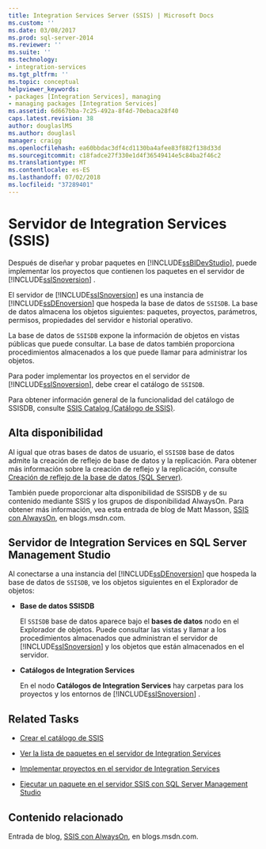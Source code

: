 ```yaml
---
title: Integration Services Server (SSIS) | Microsoft Docs
ms.custom: ''
ms.date: 03/08/2017
ms.prod: sql-server-2014
ms.reviewer: ''
ms.suite: ''
ms.technology:
- integration-services
ms.tgt_pltfrm: ''
ms.topic: conceptual
helpviewer_keywords:
- packages [Integration Services], managing
- managing packages [Integration Services]
ms.assetid: 6d667bba-7c25-492a-8f4d-70ebaca28f40
caps.latest.revision: 38
author: douglaslMS
ms.author: douglasl
manager: craigg
ms.openlocfilehash: ea60bbdac3df4cd1130ba4afee83f882f138d33d
ms.sourcegitcommit: c18fadce27f330e1d4f36549414e5c84ba2f46c2
ms.translationtype: MT
ms.contentlocale: es-ES
ms.lasthandoff: 07/02/2018
ms.locfileid: "37289401"
---
```

# <a name="integration-services-ssis-server"></a>Servidor de Integration Services (SSIS)
  Después de diseñar y probar paquetes en [!INCLUDE[ssBIDevStudio](../../includes/ssbidevstudio-md.md)], puede implementar los proyectos que contienen los paquetes en el servidor de [!INCLUDE[ssISnoversion](../../includes/ssisnoversion-md.md)] .  
  
 El servidor de [!INCLUDE[ssISnoversion](../../includes/ssisnoversion-md.md)] es una instancia de [!INCLUDE[ssDEnoversion](../../includes/ssdenoversion-md.md)] que hospeda la base de datos de `SSISDB`. La base de datos almacena los objetos siguientes: paquetes, proyectos, parámetros, permisos, propiedades del servidor e historial operativo.  
  
 La base de datos de `SSISDB` expone la información de objetos en vistas públicas que puede consultar. La base de datos también proporciona procedimientos almacenados a los que puede llamar para administrar los objetos.  
  
 Para poder implementar los proyectos en el servidor de [!INCLUDE[ssISnoversion](../../includes/ssisnoversion-md.md)], debe crear el catálogo de `SSISDB`.  
  
 Para obtener información general de la funcionalidad del catálogo de SSISDB, consulte [SSIS Catalog (Catálogo de SSIS)](ssis-catalog.md).  
  
## <a name="high-availability"></a>Alta disponibilidad  
 Al igual que otras bases de datos de usuario, el `SSISDB` base de datos admite la creación de reflejo de base de datos y la replicación. Para obtener más información sobre la creación de reflejo y la replicación, consulte [Creación de reflejo de la base de datos &#40;SQL Server&#41;](../../database-engine/database-mirroring/database-mirroring-sql-server.md).  
  
 También puede proporcionar alta disponibilidad de SSISDB y de su contenido mediante SSIS y los grupos de disponibilidad AlwaysOn. Para obtener más información, vea esta entrada de blog de Matt Masson, [SSIS con AlwaysOn](http://go.microsoft.com/fwlink/?LinkId=255873), en blogs.msdn.com.  
  
##  <a name="ssms"></a> Servidor de Integration Services en SQL Server Management Studio  
 Al conectarse a una instancia del [!INCLUDE[ssDEnoversion](../../includes/ssdenoversion-md.md)] que hospeda la base de datos de `SSISDB`, ve los objetos siguientes en el Explorador de objetos:  
  
-   **Base de datos SSISDB**  
  
     El `SSISDB` base de datos aparece bajo el **bases de datos** nodo en el Explorador de objetos. Puede consultar las vistas y llamar a los procedimientos almacenados que administran el servidor de [!INCLUDE[ssISnoversion](../../includes/ssisnoversion-md.md)] y los objetos que están almacenados en el servidor.  
  
-   **Catálogos de Integration Services**  
  
     En el nodo **Catálogos de Integration Services** hay carpetas para los proyectos y los entornos de [!INCLUDE[ssISnoversion](../../includes/ssisnoversion-md.md)] .  
  
## <a name="related-tasks"></a>Related Tasks  
  
-   [Crear el catálogo de SSIS](../create-the-ssis-catalog.md)  
  
-   [Ver la lista de paquetes en el servidor de Integration Services](view-the-list-of-packages-on-the-integration-services-server.md)  
  
-   [Implementar proyectos en el servidor de Integration Services](../deploy-projects-to-integration-services-server.md)  
  
-   [Ejecutar un paquete en el servidor SSIS con SQL Server Management Studio](../run-a-package-on-the-ssis-server-using-sql-server-management-studio.md)  
  
## <a name="related-content"></a>Contenido relacionado  
 Entrada de blog, [SSIS con AlwaysOn](http://go.microsoft.com/fwlink/?LinkId=255873), en blogs.msdn.com.  
  
  
